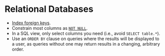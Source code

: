 # Relational Databases

- [Index foreign keys].
- Constrain most columns as [`NOT NULL`].
- In a SQL view, only select columns you need (i.e., avoid `SELECT table.*`).
- Use an `ORDER BY` clause on queries where the results will be displayed to a
  user, as queries without one may return results in a changing, arbitrary
  order.

[index foreign keys]: https://thoughtbot.com/blog/a-grand-piano-for-your-violin
[`not null`]: http://www.postgresql.org/docs/9.1/static/ddl-constraints.html#AEN2444
